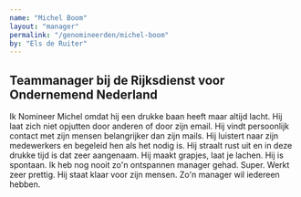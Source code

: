 ```yaml
---
name: "Michel Boom"
layout: "manager"
permalink: "/genomineerden/michel-boom"
by: "Els de Ruiter"
---
```

## Teammanager bij de Rijksdienst voor Ondernemend Nederland
Ik Nomineer Michel omdat hij een drukke baan heeft maar altijd lacht. Hij laat zich niet opjutten door anderen of door zijn email. Hij vindt persoonlijk contact met zijn mensen belangrijker dan zijn mails. Hij luistert naar zijn medewerkers en begeleid hen als het nodig is. Hij straalt rust uit en in deze drukke tijd is dat zeer aangenaam. Hij maakt grapjes, laat je lachen. Hij is spontaan. Ik heb nog nooit zo'n ontspannen manager gehad. Super. Werkt zeer prettig. Hij staat klaar voor zijn mensen. Zo'n manager wil iedereen hebben.
